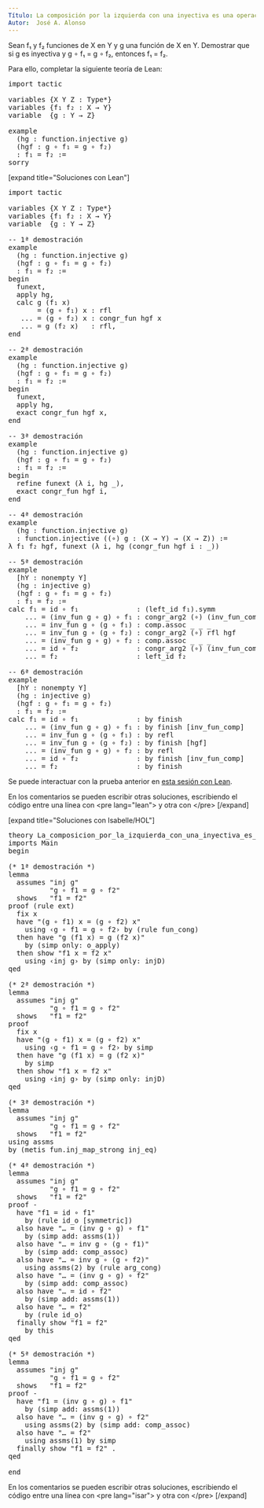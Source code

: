 ```yaml
---
Título: La composición por la izquierda con una inyectiva es una operación inyectiva
Autor:  José A. Alonso
---
```


Sean f₁ y f₂ funciones de X en Y y g una función de X en Y. Demostrar que si g es inyectiva y g ∘ f₁ = g ∘ f₂, entonces f₁ = f₂.

Para ello, completar la siguiente teoría de Lean:

<pre lang="lean">
import tactic

variables {X Y Z : Type*}
variables {f₁ f₂ : X → Y}
variable  {g : Y → Z}

example
  (hg : function.injective g)
  (hgf : g ∘ f₁ = g ∘ f₂)
  : f₁ = f₂ :=
sorry
</pre>

[expand title="Soluciones con Lean"]

<pre lang="lean">
import tactic

variables {X Y Z : Type*}
variables {f₁ f₂ : X → Y}
variable  {g : Y → Z}

-- 1ª demostración
example
  (hg : function.injective g)
  (hgf : g ∘ f₁ = g ∘ f₂)
  : f₁ = f₂ :=
begin
  funext,
  apply hg,
  calc g (f₁ x)
       = (g ∘ f₁) x : rfl
   ... = (g ∘ f₂) x : congr_fun hgf x
   ... = g (f₂ x)   : rfl,
end

-- 2ª demostración
example
  (hg : function.injective g)
  (hgf : g ∘ f₁ = g ∘ f₂)
  : f₁ = f₂ :=
begin
  funext,
  apply hg,
  exact congr_fun hgf x,
end

-- 3ª demostración
example
  (hg : function.injective g)
  (hgf : g ∘ f₁ = g ∘ f₂)
  : f₁ = f₂ :=
begin
  refine funext (λ i, hg _),
  exact congr_fun hgf i,
end

-- 4ª demostración
example
  (hg : function.injective g)
  : function.injective ((∘) g : (X → Y) → (X → Z)) :=
λ f₁ f₂ hgf, funext (λ i, hg (congr_fun hgf i : _))

-- 5ª demostración
example
  [hY : nonempty Y]
  (hg : injective g)
  (hgf : g ∘ f₁ = g ∘ f₂)
  : f₁ = f₂ :=
calc f₁ = id ∘ f₁              : (left_id f₁).symm
    ... = (inv_fun g ∘ g) ∘ f₁ : congr_arg2 (∘) (inv_fun_comp hg).symm rfl
    ... = inv_fun g ∘ (g ∘ f₁) : comp.assoc _ _ _
    ... = inv_fun g ∘ (g ∘ f₂) : congr_arg2 (∘) rfl hgf
    ... = (inv_fun g ∘ g) ∘ f₂ : comp.assoc _ _ _
    ... = id ∘ f₂              : congr_arg2 (∘) (inv_fun_comp hg) rfl
    ... = f₂                   : left_id f₂

-- 6ª demostración
example
  [hY : nonempty Y]
  (hg : injective g)
  (hgf : g ∘ f₁ = g ∘ f₂)
  : f₁ = f₂ :=
calc f₁ = id ∘ f₁              : by finish
    ... = (inv_fun g ∘ g) ∘ f₁ : by finish [inv_fun_comp]
    ... = inv_fun g ∘ (g ∘ f₁) : by refl
    ... = inv_fun g ∘ (g ∘ f₂) : by finish [hgf]
    ... = (inv_fun g ∘ g) ∘ f₂ : by refl
    ... = id ∘ f₂              : by finish [inv_fun_comp]
    ... = f₂                   : by finish
</pre>

Se puede interactuar con la prueba anterior en <a href="https://leanprover-community.github.io/lean-web-editor/#url=https://raw.githubusercontent.com/jaalonso/Calculemus/main/src/La_composicion_por_la_izquierda_con_una_inyectiva_es_inyectiva.lean" rel="noopener noreferrer" target="_blank">esta sesión con Lean</a>.

En los comentarios se pueden escribir otras soluciones, escribiendo el código entre una línea con &#60;pre lang=&quot;lean&quot;&#62; y otra con &#60;/pre&#62;
[/expand]

[expand title="Soluciones con Isabelle/HOL"]

<pre lang="isar">
theory La_composicion_por_la_izquierda_con_una_inyectiva_es_inyectiva
imports Main
begin

(* 1ª demostración *)
lemma
  assumes "inj g"
          "g ∘ f1 = g ∘ f2"
  shows   "f1 = f2"
proof (rule ext)
  fix x
  have "(g ∘ f1) x = (g ∘ f2) x"
    using ‹g ∘ f1 = g ∘ f2› by (rule fun_cong)
  then have "g (f1 x) = g (f2 x)"
    by (simp only: o_apply)
  then show "f1 x = f2 x"
    using ‹inj g› by (simp only: injD)
qed

(* 2ª demostración *)
lemma
  assumes "inj g"
          "g ∘ f1 = g ∘ f2"
  shows   "f1 = f2"
proof
  fix x
  have "(g ∘ f1) x = (g ∘ f2) x"
    using ‹g ∘ f1 = g ∘ f2› by simp
  then have "g (f1 x) = g (f2 x)"
    by simp
  then show "f1 x = f2 x"
    using ‹inj g› by (simp only: injD)
qed

(* 3ª demostración *)
lemma
  assumes "inj g"
          "g ∘ f1 = g ∘ f2"
  shows   "f1 = f2"
using assms
by (metis fun.inj_map_strong inj_eq)

(* 4ª demostración *)
lemma
  assumes "inj g"
          "g ∘ f1 = g ∘ f2"
  shows   "f1 = f2"
proof -
  have "f1 = id ∘ f1"
    by (rule id_o [symmetric])
  also have "… = (inv g ∘ g) ∘ f1"
    by (simp add: assms(1))
  also have "… = inv g ∘ (g ∘ f1)"
    by (simp add: comp_assoc)
  also have "… = inv g ∘ (g ∘ f2)"
    using assms(2) by (rule arg_cong)
  also have "… = (inv g ∘ g) ∘ f2"
    by (simp add: comp_assoc)
  also have "… = id ∘ f2"
    by (simp add: assms(1))
  also have "… = f2"
    by (rule id_o)
  finally show "f1 = f2"
    by this
qed

(* 5ª demostración *)
lemma
  assumes "inj g"
          "g ∘ f1 = g ∘ f2"
  shows   "f1 = f2"
proof -
  have "f1 = (inv g ∘ g) ∘ f1"
    by (simp add: assms(1))
  also have "… = (inv g ∘ g) ∘ f2"
    using assms(2) by (simp add: comp_assoc)
  also have "… = f2"
    using assms(1) by simp
  finally show "f1 = f2" .
qed

end
</pre>

En los comentarios se pueden escribir otras soluciones, escribiendo el código entre una línea con &#60;pre lang=&quot;isar&quot;&#62; y otra con &#60;/pre&#62;
[/expand]
